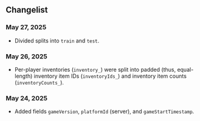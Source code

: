 ## Changelist

### May 27, 2025

- Divided splits into `train` and `test`.

### May 26, 2025

- Per-player inventories (`inventory_`) were split into padded (thus, equal-length) inventory item IDs (`inventoryIds_`) and inventory item counts (`inventoryCounts_`).

### May 24, 2025

- Added fields `gameVersion`, `platformId` (server), and `gameStartTimestamp`.